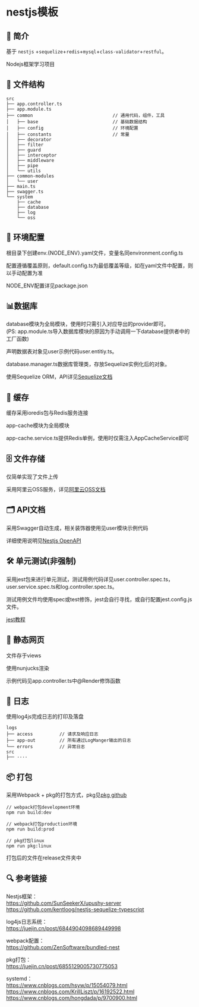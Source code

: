 # nestjs模板

## 📌 简介
基于 `nestjs` +`sequelize`+`redis`+`mysql`+`class-validator`+`restful`。

Nodejs框架学习项目

## 📂 文件结构
```
src
├── app.controller.ts
├── app.module.ts
├── common                              // 通用代码，组件，工具
│   ├── base                            // 基础数据结构   
│   ├── config                          // 环境配置
│   ├── constants                       // 常量
│   ├── decorator
│   ├── filter
│   ├── guard
│   ├── interceptor
│   ├── middleware
│   ├── pipe
│   └── utils
├── common-modules
│   └── user
├── main.ts
├── swagger.ts
└── system
    ├── cache
    ├── database
    ├── log
    └── oss
```
## 📄 环境配置 
根目录下创建env.{NODE_ENV}.yaml文件，变量名同environment.config.ts

配置遵循覆盖原则，default.config.ts为最低覆盖等级，如在yaml文件中配置，则以手动配置为准

NODE_ENV配置详见package.json

## 📊数据库
database模块为全局模块，使用时只需引入对应导出的provider即可。\
(PS: app.module.ts导入数据库模块的原因为手动调用一下database提供者中的工厂函数)

声明数据表对象见user示例代码user.entitiy.ts。

database.manager.ts数据库管理类，存放Sequelize实例化后的对象。

使用Sequelize ORM，API详见[Sequelize文档][sequelize herf]

## 💾 缓存
缓存采用ioredis包与Redis服务连接

app-cache模块为全局模块

app-cache.service.ts提供Redis单例，使用时仅需注入AppCacheService即可

## 🗄️ 文件存储
仅简单实现了文件上传

采用阿里云OSS服务，详见[阿里云OSS文档][aliOSS herf]

## 🗂️ API文档
采用Swagger自动生成，相关装饰器使用见user模块示例代码

详细使用说明见[Nestjs OpenAPI][Nestjs OpenAPI herf]

## 🛠️ 单元测试(非强制)
采用jest包来进行单元测试，测试用例代码详见user.controller.spec.ts，user.service.spec.ts和log.controller.spec.ts。

测试用例文件均使用spec或test修饰，jest会自行寻找，或自行配置jest.config.js文件。

[jest教程][jest herf]

## 📑 静态网页
文件存于views

使用nunjucks渲染

示例代码见app.controller.ts中@Render修饰函数

## 📝 日志
使用log4js完成日志的打印及落盘
```
logs
├── access          // 请求及响应日志
├── app-out         // 所有通过LogManger输出的日志
└── errors          // 异常日志
src
├── ····
```
## 📦 打包
采用Webpack + pkg的打包方式，pkg见[pkg github][pkg herf]

```
// webpack打包development环境
npm run build:dev

// webpack打包production环境
npm run build:prod

// pkg打包linux
npm run pkg:linux
```
打包后的文件在release文件夹中

## 🔍 参考链接
Nestjs框架：\
https://github.com/SunSeekerX/upushy-server \
https://github.com/kentloog/nestjs-sequelize-typescript

log4js日志系统：\
https://juejin.cn/post/6844904098689449998

webpack配置：\
https://github.com/ZenSoftware/bundled-nest

pkg打包：\
https://juejin.cn/post/6855129005730775053

systemd：\
https://www.cnblogs.com/hsyw/p/15054079.html \
https://www.cnblogs.com/KrillLiszt/p/16192522.html \
https://www.cnblogs.com/hongdada/p/9700900.html


[sequelize herf]: https://sequelize.org
[aliOSS herf]: https://help.aliyun.com/document_detail/32070.html
[Nestjs OpenAPI herf]: https://docs.nestjs.cn/8/openapi
[pkg herf]: https://github.com/vercel/pkg
[jest herf]: http://github.yanhaixiang.com/jest-tutorial